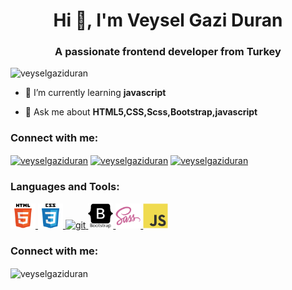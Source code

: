 <h1 align="center">Hi 👋, I'm Veysel Gazi Duran</h1> 
<h3 align="center">A passionate frontend developer from Turkey</h3>

<p align="left"> <img src="https://komarev.com/ghpvc/?username=veyselgaziduran&label=Profile%20views&color=0e75b6&style=flat" alt="veyselgaziduran" /> </p>

- 🌱 I’m currently learning **javascript**

- 💬 Ask me about **HTML5,CSS,Scss,Bootstrap,javascript**

<h3 align="left">Connect with me:</h3>
<p align="left">
<a href="https://twitter.com/veyselgaziduran" target="blank"><img align="center" src="https://raw.githubusercontent.com/rahuldkjain/github-profile-readme-generator/master/src/images/icons/Social/twitter.svg" alt="veyselgaziduran" height="30" width="40" /></a>
<a href="https://linkedin.com/in/veyselgaziduran" target="blank"><img align="center" src="https://raw.githubusercontent.com/rahuldkjain/github-profile-readme-generator/master/src/images/icons/Social/linked-in-alt.svg" alt="veyselgaziduran" height="30" width="40" /></a>
<a href="https://instagram.com/veyselgaziduran" target="blank"><img align="center" src="https://raw.githubusercontent.com/rahuldkjain/github-profile-readme-generator/master/src/images/icons/Social/instagram.svg" alt="veyselgaziduran" height="30" width="40" /></a>
</p>

<h3 align="left">Languages and Tools:</h3>
<p align="left"><a href="https://www.w3.org/html/" target="_blank" rel="noreferrer"> <img src="https://raw.githubusercontent.com/devicons/devicon/master/icons/html5/html5-original-wordmark.svg" alt="html5" width="40" height="40"/> </a>
<a href="https://www.w3schools.com/css/" target="_blank" rel="noreferrer"> <img src="https://raw.githubusercontent.com/devicons/devicon/master/icons/css3/css3-original-wordmark.svg" alt="css3" width="40" height="40"/> </a><a href="https://git-scm.com/" target="_blank" rel="noreferrer"> <img src="https://www.vectorlogo.zone/logos/git-scm/git-scm-icon.svg" alt="git" width="40" height="40"/></a><a href="https://getbootstrap.com" target="_blank" rel="noreferrer"> <img src="https://raw.githubusercontent.com/devicons/devicon/master/icons/bootstrap/bootstrap-plain-wordmark.svg" alt="bootstrap" width="40" height="40"/> </a><a href="https://sass-lang.com" target="_blank" rel="noreferrer"> <img src="https://raw.githubusercontent.com/devicons/devicon/master/icons/sass/sass-original.svg" alt="sass" width="40" height="40"/> </a>
<a href="https://developer.mozilla.org/en-US/docs/Web/JavaScript" target="_blank" rel="noreferrer"> <img src="https://raw.githubusercontent.com/devicons/devicon/master/icons/javascript/javascript-original.svg" alt="javascript" width="40" height="40"/> </a>
</p>


<h3 align="left">Connect with me:</h3>
<p align="left">
</p>

<p><img align="center" src="https://github-readme-stats.vercel.app/api/top-langs?username=veyselgaziduran&show_icons=true&locale=en&layout=compact" alt="veyselgaziduran" /></p>


